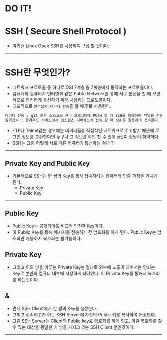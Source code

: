 # DO IT!

# SSH ( Secure Shell Protocol )

- 여기선 Linux Open SSH를 사용하여 구성 할 것이다.

---

# SSH란 무엇인가?

- 네트워크 프로토콜 중 하나로 OSI 7계층 중 7계층에서 동작하는 프로토콜이다.
- 컴퓨터와 컴퓨터가 인터넷과 같은 Public Network를 통해 서로 통신을 할 때 보안적으로 안전하게 통신하기 위해 사용하는 프로토콜이다.
- 대표적으로 `원격접속`, `데이터 전송`을 할 때 주로 사용된다.

```markdown
데이터 전송 : git 같은 소스코드 관리 프로그램에 PUSH 할 때 SSH를 활용하여 파일을 전송한다.
원격접속 : 클라우드 서비스에서 인스턴스 디바이스에 접속 할 때 SSH를 활용하여 접속한다.
```

- FTP나 Telnet같은 경우에는 데이터들을 직접적인 네트워크로 주고받기 때문에 로그인 정보를 교환한다면 누구나 그 정보를 확인 할 수 있어 `보안`이 상당이 취약하다.
- SSH는 그럼 어떻게 서로 다른 컴퓨터가 통신하는 걸까 ?

---

## Private Key and Public Key

- 기본적으로 SSH는 한 쌍의 Key를 통해 접속하려는 컴퓨터와 인증 과정을 거치게 된다.
    - Private Key
    - Public Key

---

## Public Key

- Public Key는 공개되어도 비교적 안전한 Key이다.
- 이 Public Key를 통해 메시지를 전송하기 전 암호화를 하게 된다. Public Key는 암호화만 가능하지 복호화는 불가능하다.

## Private Key

- 그리고 이와 쌍을 이루는 Private Key는 절대로 외부에 노출이 되어서는 안되는 Key로 본인의 컴퓨터 내부에 저장하게 되어있다. 이 Private Key를 통해서 복호화를 하는것이다.

## &

- 먼저 SSH Client에서 한 쌍의 Key를 생성한다.
- 그리고 접속하고자 하는 SSH Server에 자신의 Public 키를 복사하여 저장한다.
- 그럼 SSH Server는 Client의 Public Key로 암호화를 하게 되고, 이걸 복호화를 할 수 있는 대상을 동일한 키 쌍을 가지고 있는 SSH Client 뿐인것이다.

---